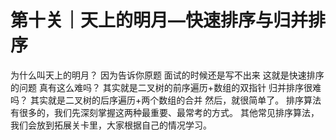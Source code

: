 # 第十关｜天上的明月—快速排序与归并排序

为什么叫天上的明月？ 因为告诉你原题 面试的时候还是写不出来 这就是快速排序的问题 真有这么难吗？ 其实就是二叉树的前序遍历+数组的双指针 归并排序很难吗？ 其实就是二叉树的后序遍历+两个数组的合并 然后，就很简单了。 排序算法有很多的，我们先深刻掌握这两种最重要、最常考的方式。 其他常见排序算法，我们会放到拓展关卡里，大家根据自己的情况学习。
